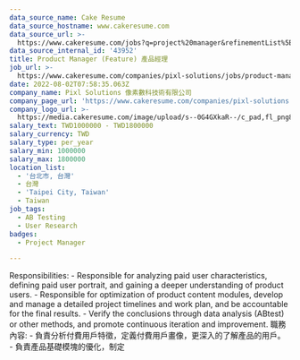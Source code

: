```yaml
---
data_source_name: Cake Resume
data_source_hostname: www.cakeresume.com
data_source_url: >-
  https://www.cakeresume.com/jobs?q=project%20manager&refinementList%5Blang_name%5D%5B0%5D=English&refinementList%5Bsalary_type%5D=per_year&range%5Bsalary_range%5D%5Bmin%5D=1000000&page=2
data_source_internal_id: '43952'
title: Product Manager (Feature) 產品經理
job_url: >-
  https://www.cakeresume.com/companies/pixl-solutions/jobs/product-manager-feature
date: 2022-08-02T07:58:35.063Z
company_name: Pixl Solutions 像素數科技術有限公司
company_page_url: 'https://www.cakeresume.com/companies/pixl-solutions'
company_logo_url: >-
  https://media.cakeresume.com/image/upload/s--0G4GXkaR--/c_pad,fl_png8,h_200,w_200/v1657261938/v98o2gg7yupqwiszltgj.png
salary_text: TWD1000000 - TWD1800000
salary_currency: TWD
salary_type: per_year
salary_min: 1000000
salary_max: 1800000
location_list:
  - '台北市, 台灣'
  - 台灣
  - 'Taipei City, Taiwan'
  - Taiwan
job_tags:
  - AB Testing
  - User Research
badges:
  - Project Manager

---
```


Responsibilities: - Responsible for analyzing paid user characteristics, defining paid user portrait, and gaining a deeper understanding of product users. - Responsible for optimization of product content modules, develop and manage a detailed project timelines and work plan, and be accountable for the final results. - Verify the conclusions through data analysis (ABtest) or other methods, and promote continuous iteration and improvement. 職務內容: - 負責分析付費用戶特徵，定義付費用戶畫像，更深入的了解產品的用戶。 - 負責產品基礎模塊的優化，制定